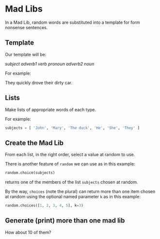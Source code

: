 #  Mad Libs

In a Mad Lib, random words are substituted into a template for form nonsense sentences.

## Template

Our template will be:

*subject adverb1 verb pronoun adverb2 noun*

For example:

They quickly drove their dirty car.

## Lists

Make lists of appropriate words of each type. 

For example:

```python
subjects = [ 'John', 'Mary', 'The duck', 'He', 'She', 'They' ]
```

## Create the Mad Lib

From each list, in the right order, select a value at random to use.

There is another feature of `random` we can use as in this example:

```python
random.choice(subjects)
```

returns one of the members of the list `subjects` chosen at random.

By the way, `choices` (note the plural) can return more than one item chosen at random using the optional named parameter `k` as in this example:

```python
random.choices([1, 2, 3, 4, 5], k=3)
```

## Generate (print) more than one mad lib

How about 10 of them?

